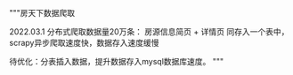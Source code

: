 """房天下数据爬取

2022.03.1 分布式爬取数据量20万条： 房源信息简页 + 详情页 同存入一个表中，scrapy异步爬取速度快，数据存入速度缓慢

待优化：分表插入数据，提升数据存入mysql数据库速度。
"""
